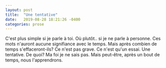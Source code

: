 ```yaml
---
layout: post
title:  "Une tentative"
date:   2019-08-28 18:21:26 -0400
categories: prose
---
```


C'est plus simple si je parle à toi. Où plutôt.. si je ne parle à personne. Ces
mots n'auront aucune signifiance avec le temps. Mais après combien de temps
s'effaceront-ils? Ce n'est pas grave. Ce n'est qu'un essai. Une tentative. De
quoi? Ma foi je ne sais pas. Mais peut-être, après un bout de temps, nous
l'apprendrons.
